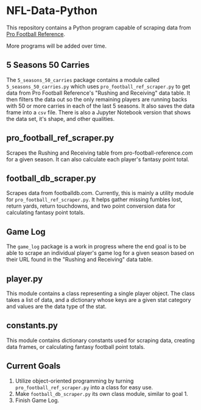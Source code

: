 # NFL-Data-Python
This repository contains a Python program capable of scraping data from [Pro Football Reference](https://www.pro-football-reference.com/).

More programs will be added over time.

## 5 Seasons 50 Carries
The `5_seasons_50_carries` package contains a module called `5_seasons_50_carries.py` which uses `pro_football_ref_scraper.py` to get data from Pro Football Reference's "Rushing and Receiving" data table. It then filters the data out so the only remaining players are running backs with 50 or more carries in each of the last 5 seasons. It also saves the data frame into a `csv` file. There is also a Jupyter Notebook version that shows the data set, it's shape, and other qualities.

## pro_football_ref_scraper.py
Scrapes the Rushing and Receiving table from pro-football-reference.com for a given season. It can also calculate each player's fantasy point total.

## football_db_scraper.py
Scrapes data from footballdb.com. Currently, this is mainly a utility module for `pro_football_ref_scraper.py`. It helps gather missing fumbles lost, return yards, return touchdowns, and two point conversion data for calculating fantasy point totals.

## Game Log
The `game_log` package is a work in progress where the end goal is to be able to scrape an individual player's game log for a given season based on their URL found in the "Rushing and Receiving" data table.

## player.py
This module contains a class representing a single player object. The class takes a list of data, and a dictionary whose keys are a given stat category and values are the data type of the stat.

## constants.py
This module contains dictionary constants used for scraping data, creating data frames, or calculating fantasy football point totals.

## Current Goals
1. Utilize object-oriented programming by turning `pro_football_ref_scraper.py` into a class for easy use.
2. Make `football_db_scraper.py` its own class module, similar to goal 1.
3. Finish Game Log.
